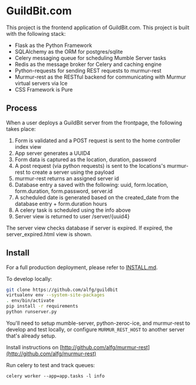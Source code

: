 # GuildBit.com

This project is the frontend application of GuildBit.com. This project is built with the following stack:

* Flask as the Python Framework
* SQLAlchemy as the ORM for postgres/sqlite
* Celery messaging queue for scheduling Mumble Server tasks
* Redis as the message broker for Celery and caching engine
* Python-requests for sending REST requests to murmur-rest
* Murmur-rest as the RESTful backend for communicating with Murmur virtual servers via Ice
* CSS Framework is Pure


## Process

When a user deploys a GuildBit server from the frontpage, the following takes place:

1. Form is validated and a POST request is sent to the home controller index view
2. App server generates a UUID4
3. Form data is captured as the location, duration, password
4. A post request (via python requests) is sent to the locations's murmur-rest to create a server using the payload
5. murmur-rest returns an assigned server id
6. Database entry a saved with the following: uuid, form.location, form.duration, form.password, server.id
7. A scheduled date is generated based on the created_date from the database entry + form.duration hours
8. A celery task is scheduled using the info above
9. Server view is returned to user /server/{uuid4}

The server view checks database if server is expired. If expired, the server_expired.html view is shown.

## Install

For a full production deployment, please refer to [INSTALL.md](INSTALL.md).

To develop locally:

```bash
git clone https://github.com/alfg/guildbit
virtualenv env --system-site-packages
. env/bin/activate
pip install -r requirements
python runserver.py
```

You'll need to setup mumble-server, python-zeroc-ice, and murmur-rest to develop and test locally, or
configure `MURMUR_REST_HOST` to another server that's already setup.

Install instructions on [http://github.com/alfg/murmur-rest](http://github.com/alfg/murmur-rest)

Run celery to test and track queues:

`celery worker --app=app.tasks -l info`
